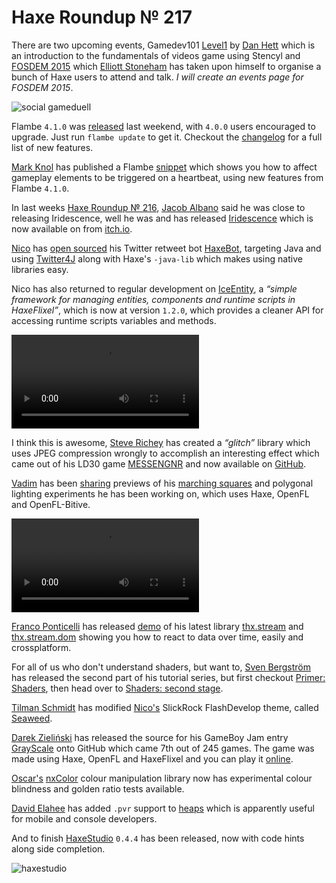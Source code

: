 [_template]: ../templates/roundup.html
[date]: / "2014-09-12 13:45:00"
[modified]: / "2014-09-12 15:40:00"
[“”]: a ""
# Haxe Roundup № 217

There are two upcoming events, Gamedev101 [Level1][l16] by [Dan Hett][tw5] which is
an introduction to the fundamentals of videos game using Stencyl and
[FOSDEM 2015][l17] which [Elliott Stoneham][tw6] has taken upon himself to
organise a bunch of Haxe users to attend and talk. _I will create an events page
for FOSDEM 2015_.

![social gameduell](/img/217/gameduell.jpg "Nicolas Cannasse talking at GameDuell TechTalk")

Flambe `4.1.0` was [released][l2] last weekend, with `4.0.0` users encouraged to upgrade.
Just run `flambe update` to get it. Checkout the [changelog][l3] for a full list of new
features.

[Mark Knol][tw1] has published a Flambe [snippet][l1] which shows you how to affect
gameplay elements to be triggered on a heartbeat, using new features from Flambe
`4.1.0`.

In last weeks [Haxe Roundup № 216][l7], [Jacob Albano][tw3] said he was close to 
releasing Iridescence, well he was and has released [Iridescence][l8] which is now
available on from [itch.io][l8].

[Nico][gh1] has [open sourced][l4] his Twitter retweet bot [HaxeBot][tw2], targeting
Java and using [Twitter4J][l5] along with Haxe's `-java-lib` which makes using native
libraries easy.

Nico has also returned to regular development on [IceEntity][l6], a _“simple framework
for managing entities, components and runtime scripts in HaxeFlixel”_, which is now at
version `1.2.0`, which provides a cleaner API for accessing runtime scripts variables
and methods.

![lawnman](/img/217/lawn.mp4 "Get off my lawn! by Nico and @SruloArt")

I think this is awesome, [Steve Richey][tw4] has created a _“glitch”_ library which
uses JPEG compression wrongly to accomplish an interesting effect which came out of
his LD30 game [MESSENGNR][l9] and now available on [GitHub][l10].

[Vadim][p1] has been [sharing][l11] previews of his [marching squares][l12] and 
polygonal lighting experiments he has been working on, which uses Haxe, 
OpenFL and OpenFL-Bitive.

![marching](/img/217/marching.mp4 "Polygonal editing")

[Franco Ponticelli][gh2] has released [demo][l13] of his latest library [thx.stream][l14]
and [thx.stream.dom][l15] showing you how to react to data over time, easily and
crossplatform.

For all of us who don't understand shaders, but want to, [Sven Bergström][tw7] has released
the second part of his tutorial series, but first checkout [Primer: Shaders][l19], then
head over to [Shaders: second stage][l20].

[Tilman Schmidt][tw8] has modified [Nico's][gh1] SlickRock FlashDevelop theme, called
[Seaweed][l21].

[Darek Zieliński][tw9] has released the source for his GameBoy Jam entry [GrayScale][l22]
onto GitHub which came 7th out of 245 games. The game was made using Haxe, OpenFL and 
HaxeFlixel and you can play it [online][l23].

[Oscar's][gh3] [nxColor][l24] colour manipulation library now has experimental
colour blindness and golden ratio tests available.

[David Elahee][tw10] has added `.pvr` support to [heaps][l25] which is apparently
useful for mobile and console developers.

And to finish [HaxeStudio][tw11] `0.4.4` has been released, now with code hints
along side completion.

![haxestudio](/img/217/haxestudio.png "HaxeStudio 0.4.4")

[tw1]: https://twitter.com/mknol "@mknol"
[tw2]: https://twitter.com/haxebot "@haxebot"
[tw3]: https://twitter.com/jacobalbano "@jacobalbano"
[tw4]: https://twitter.com/stvr_tweets "@stvr_tweets"
[tw5]: https://twitter.com/danhett "@danhett"
[tw6]: https://twitter.com/ElliottStoneham "@ElliottStoneham"
[tw7]: https://twitter.com/___discovery "@___discovery"
[tw8]: https://twitter.com/KeyMaster_ "@KeyMaster_"
[tw9]: https://twitter.com/Zielakpl "@Zielakpl"
[tw10]: https://twitter.com/blackmagic_mt "@blackmagic_mt"
[tw11]: https://twitter.com/HaxeStudio "@HaxeStudio"
	
[gh1]: https://github.com/NicoM1 "@NicoM1"
[gh2]: https://github.com/fponticelli "@fponticelli"
[gh3]: https://github.com/nxTOS "@nxTOS"
	
[p1]: http://www.patreon.com/yellowafterlife "@yellowafterlife"
	
[l1]: http://blog.stroep.nl/2014/09/flambe-snippet-game-heartbeat/ "Flambe Snippet: Game Heartbeat"
[l2]: https://groups.google.com/d/msg/flambe/zReiVtzhkZ4/DW0trpQvSbsJ "Flambe 4.1.0 released"
[l3]: https://github.com/aduros/flambe/wiki/Changes "Flambe Changes"
[l4]: https://github.com/NicoM1/HaxeBot "HaxeBot on GitHub"
[l5]: http://twitter4j.org/en/ "Twitter4J"
[l6]: https://github.com/NicoM1/IceEntity "IceEntity on GitHub"
[l7]: http://haxe.io/roundups/216/ "Haxe Roundup № 216"
[l8]: http://jacobalbano.itch.io/iridescence "Iridescence - A puzzle game about discovery"
[l9]: http://stvr.itch.io/messengnr "MESSENGNR"
[l10]: https://github.com/steverichey/HaxeFlixelGlitchRender "HaxeFlixelGlitchRender on GitHub"
[l11]: https://twitter.com/YellowAfterlife/status/509355881952075776 "Vadim and Polygonal Lighting"
[l12]: http://en.wikipedia.org/wiki/Marching_squares "Marching Squares Algorithm on Wikipedia"
[l13]: https://rawgit.com/fponticelli/thx.stream.dom/master/bin/index.html "Example of thx.stream.dom"
[l14]: https://github.com/fponticelli/thx.stream "thx.stream on GitHub"
[l15]: https://github.com/fponticelli/thx.stream.dom "thx.stream.dom on GitHub"
[l16]: http://haxe.io/events/gamedev101/level1/ "Gamedev101 Level 1 by Dan Hett"
[l17]: https://groups.google.com/forum/#!topic/haxelang/9SQP3oThY7k "FOSDEM 2015 Haxe presence"
[l18]: https://github.com/skial/haxe.io/issues/73 "FOSDEM 2015 Haxe.io Events Page"
[l19]: http://notes.underscorediscovery.com/shaders-a-primer/ "Primer on Shaders"
[l20]: http://notes.underscorediscovery.com/shaders-second-stage/ "Shaders second stage"
[l21]: https://github.com/KeyMaster-/Seaweed-FlashDevelop "Seaweed FlashDevelop Theme"
[l22]: https://github.com/Zielak/GrayScale "GrayScale on GitHub"
[l23]: http://gamejolt.com/games/arcade/grayscale/30964/ "Play GrayScale"
[l24]: https://github.com/nxTOS/nxColor "nxColor on GitHub"
[l25]: https://github.com/ncannasse/heaps "heaps on GitHub"